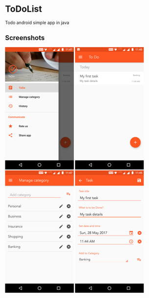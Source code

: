 # ToDoList
Todo android simple app in java


Screenshots
-------------

<img src="screenshots/img1.png" height="400" alt="Screenshot"/> <img src="screenshots/img2.png" height="400" alt="Screenshot"/> <img src="screenshots/img3.png" height="400" alt="Screenshot"/> <img src="screenshots/img4.png" height="400" alt="Screenshot"/>

